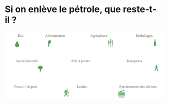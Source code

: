 # Si on enlève le pétrole, que reste-t-il ?

![La nature, l'eau, les fruits et légumes, l’humain, la force mécanique…](../../images/notre-vie-repose-sur-2.png)
